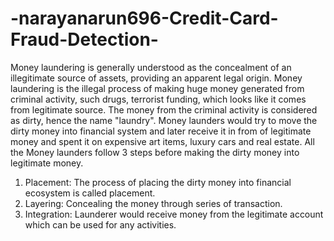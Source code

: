 # -narayanarun696-Credit-Card-Fraud-Detection-
Money laundering is generally understood as the concealment of an illegitimate source of assets, providing an apparent legal origin.
Money laundering is the illegal process of making huge money generated from criminal activity, such drugs, terrorist funding, which looks like it comes from legitimate source. The money from the criminal activity is considered as dirty, hence the name "laundry". 
Money launders would try to move the dirty money into financial system and later receive it in from of legitimate money and spent it on expensive art items, luxury cars and real estate. 
All the Money launders follow 3 steps before making the dirty money into legitimate money.
1.	Placement: The process of placing the dirty money into financial ecosystem is called placement.
2.	 Layering: Concealing the money through series of transaction. 
3.	Integration: Launderer would receive money from the legitimate account which can be used for any activities.

